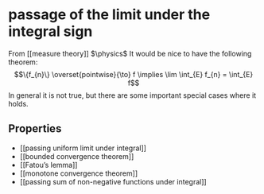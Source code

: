 # passage of the limit under the integral sign
From [[measure theory]]
$\physics$
It would be nice to have the following theorem:
$$\{f_{n}\}  \overset{pointwise}{\to} f \implies \lim \int_{E} f_{n} = \int_{E} f$$
In general it is not true, but there are some important special cases where it holds.

## Properties
- [[passing uniform limit under integral]]
- [[bounded convergence theorem]]
- [[Fatou’s lemma]]
- [[monotone convergence theorem]]
- [[passing sum of non-negative functions under integral]]